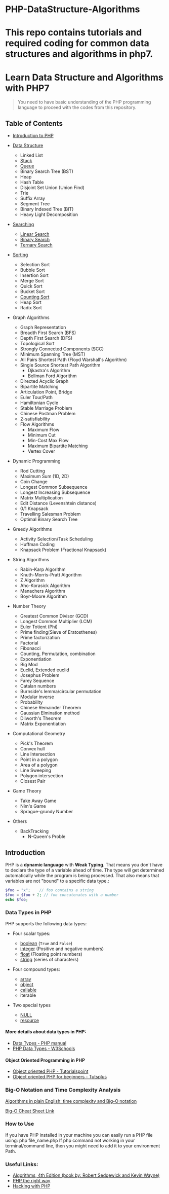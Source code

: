 # PHP-DataStructure-Algorithms
# This repo contains tutorials and required coding for common data structures and algorithms in php7.

# Learn Data Structure and Algorithms with PHP7

> You need to have basic understanding of the PHP programming language to proceed with the codes from this repository.

## Table of Contents
- [Introduction to PHP](#introduction)
- [Data Structure](./Data%20Structure/)
  - Linked List
  - [Stack](./Data%20Structure/Stack)
  - [Queue](./Data%20Structure/Queue)
  - Binary Search Tree (BST)
  - Heap
  - Hash Table
  - Disjoint Set Union (Union Find)
  - Trie
  - Suffix Array
  - Segment Tree
  - Binary Indexed Tree (BIT)
  - Heavy Light Decomposition

- [Searching](./Searching/)
  - [Linear Search](./Searching/Linear%20Search)
  - [Binary Search](./Searching/Binary%20Search)
  - [Ternary Search](./Searching/Ternary%20Search)

- [Sorting](./Sorting/)
  - Selection Sort
  - Bubble Sort
  - Insertion Sort
  - Merge Sort
  - Quick Sort
  - Bucket Sort
  - [Counting Sort](./Sorting/Counting%20Sort)
  - Heap Sort
  - Radix Sort

- Graph Algorithms
    - Graph Representation
    - Breadth First Search (BFS)
    - Depth First Search (DFS)
    - Topological Sort
    - Strongly Connected Components (SCC)
    - Minimum Spanning Tree (MST)
    - All Pairs Shortest Path (Floyd Warshall's Algorithm)
    - Single Source Shortest Path Algorithm
        - Djkastra's Algorithm
        - Bellman Ford Algorithm
    - Directed Acyclic Graph
    - Bipartite Matching
    - Articulation Point, Bridge
    - Euler Tour/Path
    - Hamiltonian Cycle
    - Stable Marriage Problem
    - Chinese Postman Problem
    - 2-satisfiability
    - Flow Algorithms
        - Maximum Flow
        - Minimum Cut
        - Min-Cost Max Flow
        - Maximum Bipartite Matching
        - Vertex Cover

- Dynamic Programming
    - Rod Cutting
    - Maximum Sum (1D, 2D)
    - Coin Change
    - Longest Common Subsequence
    - Longest Increasing Subsequence
    - Matrix Multiplication
    - Edit Distance (Levenshtein distance)
    - 0/1 Knapsack
    - Travelling Salesman Problem
    - Optimal Binary Search Tree

- Greedy Algorithms
    - Activity Selection/Task Scheduling
    - Huffman Coding
    - Knapsack Problem (Fractional Knapsack)

- String Algorithms
    - Rabin-Karp Algorithm
    - Knuth-Morris-Pratt Algorithm
    - Z Algorithm
    - Aho-Korasick Algorithm
    - Manachers Algorithm
    - Boyr-Moore Algorithm

- Number Theory
    - Greatest Common Divisor (GCD)
    - Longest Common Multiplier (LCM)
    - Euler Totient (Phi)
    - Prime finding(Sieve of Eratosthenes)
    - Prime factorization
    - Factorial
    - Fibonacci
    - Counting, Permutation, combination
    - Exponentiation    
    - Big Mod
    - Euclid, Extended euclid
    - Josephus Problem
    - Farey Sequence
    - Catalan numbers
    - Burnside's lemma/circular permutation
    - Modular inverse
    - Probability
    - Chinese Remainder Theorem
    - Gaussian Elmination method
    - Dilworth's Theorem
    - Matrix Exponentiation

- Computational Geometry
    - Pick's Theorem
    - Convex hull
    - Line Intersection
    - Point in a polygon
    - Area of a polygon
    - Line Sweeping
    - Polygon intersection
    - Closest Pair

- Game Theory
    - Take Away Game
    - Nim's Game
    - Sprague-grundy Number

 - Others
    - BackTracking
        - N-Queen's Proble

## Introduction

PHP is a **dynamic language** with **Weak Typing**. That means you don't have to declare the type of a variable ahead of time. The type will get determined automatically while the program is being processed. That also means that variables are not "bound" to a specific data type.:
```php
$foo = "x";    // foo contains a string
$foo = $foo + 2; // foo concatenates with a number
echo $foo;  
```

### Data Types in PHP

PHP supports the following data types:

- Four scalar types:

    - [boolean](http://php.net/manual/en/language.types.boolean.php) (`True` and `False`)
    - [integer](http://php.net/manual/en/language.types.integer.php) (Positive and negative numbers)
    - [float](http://php.net/manual/en/language.types.float.php) (Floating point numbers)
    - [string](http://php.net/manual/en/language.types.string.php) (series of characters)

- Four compound types:
    - [array](http://php.net/manual/en/language.types.array.php)
    - [object](http://php.net/manual/en/language.types.object.php)
    - [callable](http://php.net/manual/en/language.types.callable.php)
    - iterable

- Two special types
    - [NULL](http://php.net/manual/en/language.types.null.php)
    - [resource](http://php.net/manual/en/language.types.resource.php)


#### More details about data types in PHP:

- [Data Types - PHP manual](http://php.net/manual/en/language.types.intro.php)
- [PHP Data Types - W3Schools](https://www.w3schools.com/php/php_datatypes.asp)

#### Object Oriented Programming in PHP

- [Object oriented PHP - Tutorialspoint](https://www.tutorialspoint.com/php/php_object_oriented.htm)
- [Object oriented PHP for beginners - Tutsplus](https://code.tutsplus.com/tutorials/object-oriented-php-for-beginners--net-12762)


### Big-O Notation and Time Complexity Analysis

[Algorithms in plain English: time complexity and Big-O notation](https://medium.freecodecamp.com/time-is-complex-but-priceless-f0abd015063c)

[Big-O Cheat Sheet Link](http://bigocheatsheet.com/)

### How to Use

If you have PHP installed in your machine you can easily run a PHP file using:
php file_name.php
If php command not working in your terminal/command line, then you might need to add it to your environment Path.

### Useful Links:
* [Algorithms, 4th Edition (book by: Robert Sedgewick and Kevin Wayne)](http://algs4.cs.princeton.edu/home/)
* [PHP the right way](http://www.phptherightway.com/)
* [Hacking with PHP](http://www.hackingwithphp.com/)
